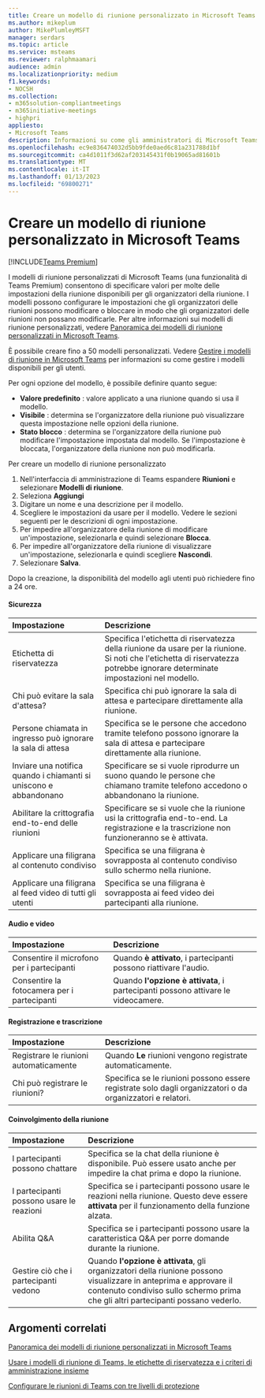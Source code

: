 ```yaml
---
title: Creare un modello di riunione personalizzato in Microsoft Teams
ms.author: mikeplum
author: MikePlumleyMSFT
manager: serdars
ms.topic: article
ms.service: msteams
ms.reviewer: ralphmaamari
audience: admin
ms.localizationpriority: medium
f1.keywords:
- NOCSH
ms.collection:
- m365solution-compliantmeetings
- m365initiative-meetings
- highpri
appliesto:
- Microsoft Teams
description: Informazioni su come gli amministratori di Microsoft Teams possono creare un modello di riunione personalizzato per impostare o applicare le impostazioni dell'organizzatore della riunione per una maggiore sicurezza e conformità delle riunioni.
ms.openlocfilehash: ec9e836474032d5bb9fde0aed6c81a231788d1bf
ms.sourcegitcommit: ca4d1011f3d62af203145431f0b19065ad81601b
ms.translationtype: MT
ms.contentlocale: it-IT
ms.lasthandoff: 01/13/2023
ms.locfileid: "69800271"
---
```

# <a name="create-a-custom-meeting-template-in-microsoft-teams"></a>Creare un modello di riunione personalizzato in Microsoft Teams

[!INCLUDE[Teams Premium](includes/teams-premium-ecm.md)]

I modelli di riunione personalizzati di Microsoft Teams (una funzionalità di Teams Premium) consentono di specificare valori per molte delle impostazioni della riunione disponibili per gli organizzatori della riunione. I modelli possono configurare le impostazioni che gli organizzatori delle riunioni possono modificare o bloccare in modo che gli organizzatori delle riunioni non possano modificarle. Per altre informazioni sui modelli di riunione personalizzati, vedere [Panoramica dei modelli di riunione personalizzati in Microsoft Teams](custom-meeting-templates-overview.md).

È possibile creare fino a 50 modelli personalizzati. Vedere [Gestire i modelli di riunione in Microsoft Teams](manage-meeting-templates.md) per informazioni su come gestire i modelli disponibili per gli utenti.

Per ogni opzione del modello, è possibile definire quanto segue:

- **Valore predefinito** : valore applicato a una riunione quando si usa il modello.
- **Visibile** : determina se l'organizzatore della riunione può visualizzare questa impostazione nelle opzioni della riunione. 
- **Stato blocco** : determina se l'organizzatore della riunione può modificare l'impostazione impostata dal modello. Se l'impostazione è bloccata, l'organizzatore della riunione non può modificarla.

Per creare un modello di riunione personalizzato

1. Nell'interfaccia di amministrazione di Teams espandere **Riunioni** e selezionare **Modelli di riunione**.
1. Seleziona **Aggiungi**
1. Digitare un nome e una descrizione per il modello.
1. Scegliere le impostazioni da usare per il modello. Vedere le sezioni seguenti per le descrizioni di ogni impostazione.
1. Per impedire all'organizzatore della riunione di modificare un'impostazione, selezionarla e quindi selezionare **Blocca**.
1. Per impedire all'organizzatore della riunione di visualizzare un'impostazione, selezionarla e quindi scegliere **Nascondi**.
1. Selezionare **Salva**.

Dopo la creazione, la disponibilità del modello agli utenti può richiedere fino a 24 ore.

#### <a name="security"></a>Sicurezza

|Impostazione|Descrizione|
|:------|:----------|
|Etichetta di riservatezza|Specifica l'etichetta di riservatezza della riunione da usare per la riunione. Si noti che l'etichetta di riservatezza potrebbe ignorare determinate impostazioni nel modello.|
|Chi può evitare la sala d'attesa?|Specifica chi può ignorare la sala di attesa e partecipare direttamente alla riunione.|
|Persone chiamata in ingresso può ignorare la sala di attesa|Specifica se le persone che accedono tramite telefono possono ignorare la sala di attesa e partecipare direttamente alla riunione.|
|Inviare una notifica quando i chiamanti si uniscono e abbandonano|Specificare se si vuole riprodurre un suono quando le persone che chiamano tramite telefono accedono o abbandonano la riunione.|
|Abilitare la crittografia end-to-end delle riunioni|Specificare se si vuole che la riunione usi la crittografia end-to-end. La registrazione e la trascrizione non funzioneranno se è attivata.|
|Applicare una filigrana al contenuto condiviso|Specifica se una filigrana è sovrapposta al contenuto condiviso sullo schermo nella riunione.|
|Applicare una filigrana al feed video di tutti gli utenti|Specifica se una filigrana è sovrapposta ai feed video dei partecipanti alla riunione.|

#### <a name="audio-and-video"></a>Audio e video

|Impostazione|Descrizione|
|:------|:----------|
|Consentire il microfono per i partecipanti|Quando **è attivato**, i partecipanti possono riattivare l'audio.|
|Consentire la fotocamera per i partecipanti|Quando **l'opzione è attivata**, i partecipanti possono attivare le videocamere.|

#### <a name="recording-and-transcription"></a>Registrazione e trascrizione

|Impostazione|Descrizione|
|:------|:----------|
|Registrare le riunioni automaticamente|Quando **Le** riunioni vengono registrate automaticamente.|
|Chi può registrare le riunioni?|Specifica se le riunioni possono essere registrate solo dagli organizzatori o da organizzatori e relatori.|

#### <a name="meeting-engagement"></a>Coinvolgimento della riunione

|Impostazione|Descrizione|
|:------|:----------|
|I partecipanti possono chattare|Specifica se la chat della riunione è disponibile. Può essere usato anche per impedire la chat prima e dopo la riunione.|
|I partecipanti possono usare le reazioni|Specifica se i partecipanti possono usare le reazioni nella riunione. Questo deve essere **attivata** per il funzionamento della funzione alzata.|
|Abilita Q&A|Specifica se i partecipanti possono usare la caratteristica Q&A per porre domande durante la riunione.|
|Gestire ciò che i partecipanti vedono|Quando **l'opzione è attivata**, gli organizzatori della riunione possono visualizzare in anteprima e approvare il contenuto condiviso sullo schermo prima che gli altri partecipanti possano vederlo.|

## <a name="related-topics"></a>Argomenti correlati

[Panoramica dei modelli di riunione personalizzati in Microsoft Teams](custom-meeting-templates-overview.md)

[Usare i modelli di riunione di Teams, le etichette di riservatezza e i criteri di amministrazione insieme](meeting-templates-sensitivity-labels-policies.md)

[Configurare le riunioni di Teams con tre livelli di protezione](configure-meetings-three-tiers-protection.md)
